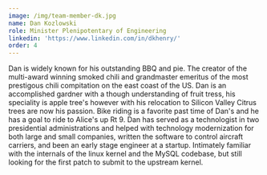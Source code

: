 ```yaml
---
image: /img/team-member-dk.jpg
name: Dan Kozlowski
role: Minister Plenipotentary of Engineering
linkedin: 'https://www.linkedin.com/in/dkhenry/'
order: 4
---
```


Dan is widely known for his outstanding BBQ and pie. The creator of the multi-award winning smoked chili and grandmaster emeritus of the most prestigous chili compitation on the east coast of the US. Dan is an accomplished gardner with a though understanding of fruit tress, his speciality is apple tree's however with his relocation to Silicon Valley Citrus trees are now his passion. Bike riding is a favorite past time of Dan's and he has a goal to ride to Alice's up Rt 9. Dan has served as a technologist in two presidential administrations and helped with technology modernization for both large and small companies, written the software to control aircraft carriers, and been an early stage engineer at a startup. Intimately familiar with the internals of the linux kernel and the MySQL codebase, but still looking for the first patch to submit to the upstream kernel.
